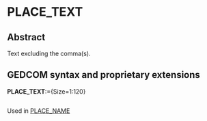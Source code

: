 ﻿# PLACE_TEXT
## Abstract
Text excluding the comma(s).


## GEDCOM syntax and proprietary extensions

**PLACE_TEXT**:={Size=1:120}
<pre>
</pre>
Used in <a href=Ged.PLACE_NAME.md>PLACE_NAME</a><br />

